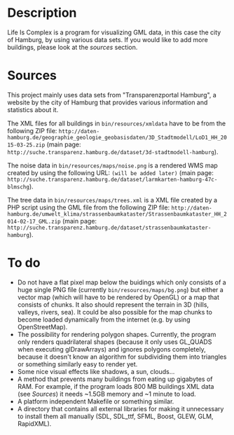 # Description
Life Is Complex is a program for visualizing GML data, in this case the city of Hamburg, by using various data sets.
If you would like to add more buildings, please look at the *sources* section.

# Sources
This project mainly uses data sets from "Transparenzportal Hamburg", a website by the city of Hamburg that provides various information and statistics about it.

The XML files for all buildings in `bin/resources/xmldata` have to be from the following ZIP file: `http://daten-hamburg.de/geographie_geologie_geobasisdaten/3D_Stadtmodell/LoD1_HH_2015-03-25.zip` (main page: `http://suche.transparenz.hamburg.de/dataset/3d-stadtmodell-hamburg`).

The noise data in `bin/resources/maps/noise.png` is a rendered WMS map created by using the following URL: `(will be added later)` (main page: `http://suche.transparenz.hamburg.de/dataset/larmkarten-hamburg-47c-blmschg`).

The tree data in `bin/resources/maps/trees.xml` is a XML file created by a PHP script using the GML file from the following ZIP file: `http://daten-hamburg.de/umwelt_klima/strassenbaumkataster/Strassenbaumkataster_HH_2014-02-17_GML.zip` (main page: `http://suche.transparenz.hamburg.de/dataset/strassenbaumkataster-hamburg`).

# To do
* Do not have a flat pixel map below the buidings which only consists of a huge single PNG file (currently `bin/resources/maps/bg.png`) but either a vector map (which will have to be rendered by OpenGL) or a map that consists of chunks. It also should represent the terrain in 3D (hills, valleys, rivers, sea). It could be also possible for the map chunks to become loaded dynamically from the internet (e.g. by using OpenStreetMap).
* The possibility for rendering polygon shapes. Currently, the program only renders quadrilateral shapes (because it only uses GL_QUADS when executing glDrawArrays) and ignores polygons completely, because it doesn't know an algorithm for subdividing them into triangles or something similarly easy to render yet.
* Some nice visual effects like shadows, a sun, clouds...
* A method that prevents many buildings from eating up gigabytes of RAM. For example, if the program loads 800 MB buildings XML data (see *Sources*) it needs ~1.5GB memory and ~1 minute to load.
* A platform independent Makefile or something similar.
* A directory that contains all external libraries for making it unnecessary to install them all manually (SDL, SDL_ttf, SFML, Boost, GLEW, GLM, RapidXML).
